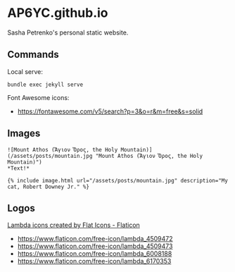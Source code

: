 # AP6YC.github.io

Sasha Petrenko's personal static website.

## Commands

Local serve:

```shell
bundle exec jekyll serve
```

Font Awesome icons:
- https://fontawesome.com/v5/search?p=3&o=r&m=free&s=solid

## Images

```shell
![Mount Athos (Ἅγιον Ὄρος, the Holy Mountain)](/assets/posts/mountain.jpg "Mount Athos (Ἅγιον Ὄρος, the Holy Mountain)")
*Text!*

{% include image.html url="/assets/posts/mountain.jpg" description="My cat, Robert Downey Jr." %}
```

## Logos

<a href="https://www.flaticon.com/free-icons/lambda" title="lambda icons">Lambda icons created by Flat Icons - Flaticon</a>

- https://www.flaticon.com/free-icon/lambda_4509472
- https://www.flaticon.com/free-icon/lambda_4509473
- https://www.flaticon.com/free-icon/lambda_6008188
- https://www.flaticon.com/free-icon/lambda_6170353
